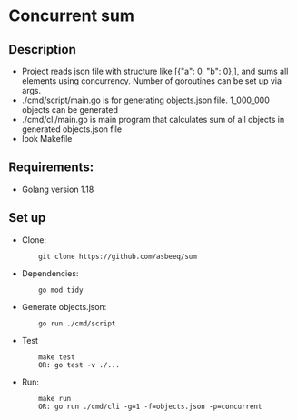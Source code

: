 # Concurrent sum 

## Description
- Project reads json file with structure like [{"a": 0, "b": 0},], and sums all elements using concurrency. Number of goroutines can be set up via args.
- ./cmd/script/main.go is for generating objects.json file. 1_000_000 objects can be generated
- ./cmd/cli/main.go is main program that calculates sum of all objects in generated objects.json file
- look Makefile

## Requirements:
- Golang version 1.18

## Set up
- Clone:
    ```
        git clone https://github.com/asbeeq/sum 
    ```
- Dependencies:
    ```
        go mod tidy
    ```

- Generate objects.json:
    ```
        go run ./cmd/script
    ```

- Test
    ```
        make test
        OR: go test -v ./...
    ```

-  Run:
    ```
        make run
        OR: go run ./cmd/cli -g=1 -f=objects.json -p=concurrent
    ```
